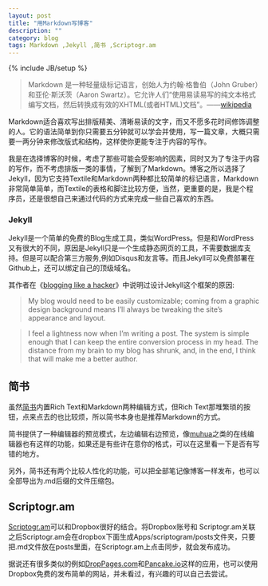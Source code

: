 ```yaml
---
layout: post
title: "用Markdown写博客"
description: ""
category: blog
tags: Markdown ,Jekyll ,简书 ,Scriptogr.am
---
```

{% include JB/setup %}

> Markdown 是一种轻量级标记语言，创始人为约翰·格鲁伯（John Gruber）和亚伦·斯沃茨（Aaron Swartz）。它允许人们“使用易读易写的纯文本格式编写文档，然后转换成有效的XHTML(或者HTML)文档”。——[wikipedia](http://zh.wikipedia.org/wiki/Markdown)  

Markdown适合喜欢写出排版精美、清晰易读的文字，而又不愿多花时间修饰调整的人。它的语法简单到你只需要五分钟就可以学会并使用，写一篇文章，大概只需要一两分钟来修改版式和结构，这样使你更能专注于内容的写作。  

我是在选择博客的时候，考虑了那些可能会受影响的因素，同时又为了专注于内容的写作，而不考虑排版一类的事情，了解到了Markdown。博客之所以选择了Jekyll，因为它支持Textile和Markdown两种都比较简单的标记语言，Markdown非常简单简单，而Textile的表格和脚注比较方便，当然，更重要的是，我是个程序员，还是很想自己来通过代码的方式来完成一些自己喜欢的东西。

### Jekyll  
Jekyll是一个简单的免费的Blog生成工具，类似WordPress。但是和WordPress又有很大的不同，原因是Jekyll只是一个生成静态网页的工具，不需要数据库支持。但是可以配合第三方服务,例如Disqus和友言等。而且Jekyll可以免费部署在Github上，还可以绑定自己的顶级域名。

其作者在《[blogging like a hacker](http://tom.preston-werner.com/2008/11/17/blogging-like-a-hacker.html)》中说明过设计Jekyll这个框架的原因:
> My blog would need to be easily customizable; coming from a graphic design background means I’ll always be tweaking the site’s appearance and layout.  
  
>  I feel a lightness now when I’m writing a post. The system is simple enough that I can keep the entire conversion process in my head. The distance from my brain to my blog has shrunk, and, in the end, I think that will make me a better author.  

## 简书
虽然[简书](http://jianshu.io/)内置Rich Text和Markdown两种编辑方式，但Rich Text那堆繁琐的按钮，点来点去的也比较烦，所以简书本身也是推荐Markdown的方式。  

简书提供了一种编辑器的预览模式，左边编辑右边预览，像[muhua](http://mahua.jser.me/)之类的在线编辑器也有这样的功能，如果还是有些许在意你的格式，可以在这里看一下是否有写错的地方。

另外，简书还有两个比较人性化的功能，可以把全部笔记像博客一样发布，也可以全部导出为.md后缀的文件压缩包。

## Scriptogr.am
[Scriptogr.am](Scriptogr.am)可以和Dropbox很好的结合。将Dropbox账号和 Scriptogr.am关联之后Scriptogr.am会在dropbox下面生成Apps/scriptogram/posts文件夹，只要 把.md文件放在posts里面，在Scriptogr.am上点击同步，就会发布成功。

据说还有很多类似的例如[DropPages.com](http://droppages.com/)和[Pancake.io](http://pancake.io/)这样的应用，也可以使用Dropbox免费的发布简单的网站，并未看过，有兴趣的可以自己去尝试。
